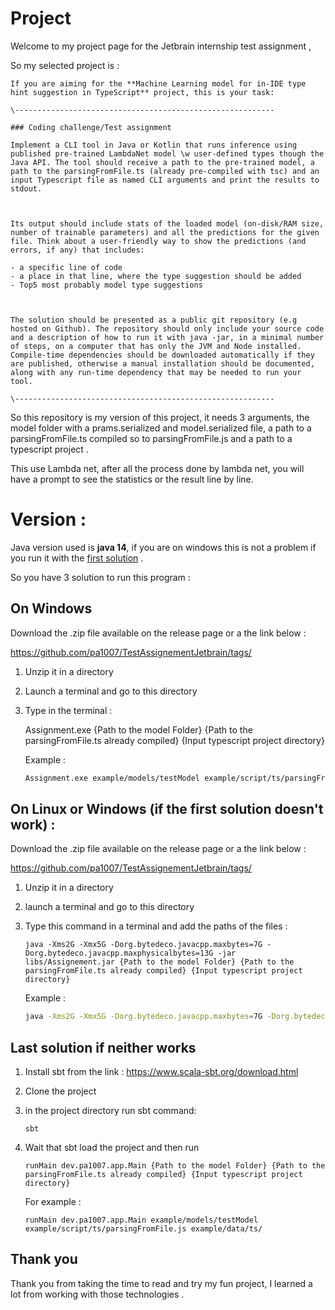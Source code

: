 # Project



Welcome to my project page for the Jetbrain internship test assignment ,

So my selected project is : 

```
If you are aiming for the **Machine Learning model for in-IDE type hint suggestion in TypeScript** project, this is your task:

\----------------------------------------------------------

### Coding challenge/Test assignment

Implement a CLI tool in Java or Kotlin that runs inference using published pre-trained LambdaNet model \w user-defined types though the Java API. The tool should receive a path to the pre-trained model, a path to the parsingFromFile.ts (already pre-compiled with tsc) and an input Typescript file as named CLI arguments and print the results to stdout. 



Its output should include stats of the loaded model (on-disk/RAM size, number of trainable parameters) and all the predictions for the given file. Think about a user-friendly way to show the predictions (and errors, if any) that includes: 

- a specific line of code
- a place in that line, where the type suggestion should be added
- Top5 most probably model type suggestions



The solution should be presented as a public git repository (e.g hosted on Github). The repository should only include your source code and a description of how to run it with java -jar, in a minimal number of steps, on a computer that has only the JVM and Node installed. Compile-time dependencies should be downloaded automatically if they are published, otherwise a manual installation should be documented, along with any run-time dependency that may be needed to run your tool.

\---------------------------------------------------------- 
```



So this repository is my version of this project, it needs 3 arguments, the model folder with a prams.serialized and model.serialized file, a path to a parsingFromFile.ts compiled so to parsingFromFile.js and a path to a typescript project . 

This use Lambda net, after all the process done by lambda net, you will have a prompt to see the statistics or the result line by line. 

# Version :

Java version used is **java 14**, if you are on windows this is not a problem if you run it with the [first solution](#WindowsSol)  .



So you have 3 solution to run this program :

## <a id="WindowsSol"> </a>On Windows

Download the .zip file available on the release page or a the link below : 

https://github.com/pa1007/TestAssignementJetbrain/tags/



1. Unzip it in a directory 

2. Launch a terminal and go to this directory 

3. Type in the terminal : 

   Assignment.exe {Path to the model Folder} {Path to the parsingFromFile.ts already compiled} {Input typescript project directory} 


   Example : 

   ```bash
   Assignment.exe example/models/testModel example/script/ts/parsingFromFile.js example/data/ts/
   ```

   



## On Linux or Windows (if the first solution doesn't work) :

Download the .zip file available on the release page or a the link below : 

https://github.com/pa1007/TestAssignementJetbrain/tags/



1. Unzip it in a directory 

2. launch a terminal and go to this directory

3. Type this command in a terminal and add the paths of the files :

   ```
   java -Xms2G -Xmx5G -Dorg.bytedeco.javacpp.maxbytes=7G -Dorg.bytedeco.javacpp.maxphysicalbytes=13G -jar libs/Assignement.jar {Path to the model Folder} {Path to the parsingFromFile.ts already compiled} {Input typescript project directory} 
   ```

    Example : 
   
      ```bash
   java -Xms2G -Xmx5G -Dorg.bytedeco.javacpp.maxbytes=7G -Dorg.bytedeco.javacpp.maxphysicalbytes=13G -jar Assignement.jar example/models/testModel example/script/ts/parsingFromFile.js example/data/ts/
      ```
   
      



## Last solution if neither works

1. Install sbt from the link : https://www.scala-sbt.org/download.html

2. Clone the project 

3. in the project directory run sbt command:

   ```
   sbt
   ```

4. Wait that sbt load the project and then run 

   ```
   runMain dev.pa1007.app.Main {Path to the model Folder} {Path to the parsingFromFile.ts already compiled} {Input typescript project directory}
   ```

   For example : 

   ```
   runMain dev.pa1007.app.Main example/models/testModel example/script/ts/parsingFromFile.js example/data/ts/
   ```

   

## Thank you

Thank you from taking the time to read and try my fun project, I learned a lot from working with those technologies .
